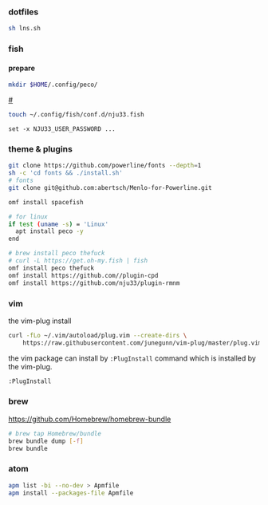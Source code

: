 ### dotfiles

```bash
sh lns.sh
```

### fish

#### prepare

```sh
mkdir $HOME/.config/peco/
```

[#](https://fishshell.com/docs/current/tutorial.html)

```sh
touch ~/.config/fish/conf.d/nju33.fish
```

```
set -x NJU33_USER_PASSWORD ...
```

### theme & plugins

```bash
git clone https://github.com/powerline/fonts --depth=1
sh -c 'cd fonts && ./install.sh'
# fonts
git clone git@github.com:abertsch/Menlo-for-Powerline.git
```

```bash
omf install spacefish

# for linux
if test (uname -s) = 'Linux'
  apt install peco -y
end

# brew install peco thefuck
# curl -L https://get.oh-my.fish | fish
omf install peco thefuck
omf install https://github.com//plugin-cpd
omf install https://github.com/nju33/plugin-rmnm
```

### vim

the vim-plug install

```sh
curl -fLo ~/.vim/autoload/plug.vim --create-dirs \
    https://raw.githubusercontent.com/junegunn/vim-plug/master/plug.vim
```

the vim package can install by `:PlugInstall` command which is installed by the vim-plug.


```sh
:PlugInstall
```

### brew

https://github.com/Homebrew/homebrew-bundle

```bash
# brew tap Homebrew/bundle
brew bundle dump [-f]
brew bundle
```

### atom

```bash
apm list -bi --no-dev > Apmfile
apm install --packages-file Apmfile
```
